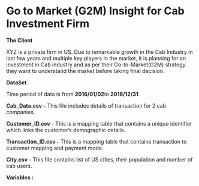 # Go to Market (G2M) Insight for Cab Investment Firm

**The Client**

XYZ is a private firm in US. Due to remarkable growth in the Cab Industry in last few years and multiple key players in the market, it is planning for an investment in Cab industry and as per their Go-to-Market(G2M) strategy they want to understand the market before taking final decision.


**DataSet** 

Time period of data is from **2016/01/02**to **2018/12/31**.

**Cab_Data.csv -**  This file includes details of transaction for 2 cab companies.

**Customer_ID.csv -**  This is a mapping table that contains a unique identifier which links the customer’s demographic details.

**Transaction_ID.csv -** This is a mapping table that contains transaction to customer mapping and payment mode.

**City.csv -** This file contains list of US cities, their population and number of cab users.


**Variables :**

